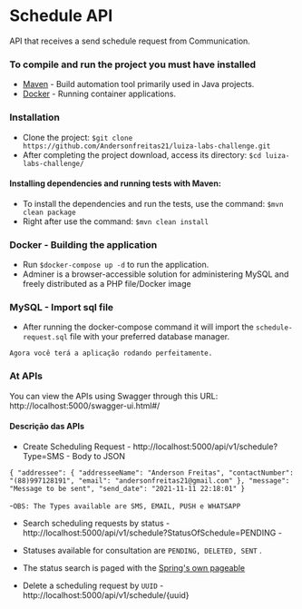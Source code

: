 # Schedule API

API that receives a send schedule request from Communication.

### To compile and run the project you must have installed

- [Maven](https://maven.apache.org/) - Build automation tool primarily used in Java projects.
- [Docker](https://docs.docker.com/get-docker/) - Running container applications.

### Installation

- Clone the project: `$git clone https://github.com/Andersonfreitas21/luiza-labs-challenge.git`
- After completing the project download, access its directory: `$cd luiza-labs-challenge/`

#### Installing dependencies and running tests with Maven:

- To install the dependencies and run the tests, use the command: `$mvn clean package`
- Right after use the command: `$mvn clean install`

### Docker - Building the application

- Run `$docker-compose up -d` to run the application.
- Adminer is a browser-accessible solution for administering MySQL and freely distributed as a PHP file/Docker image

### MySQL - Import sql file
- After running the docker-compose command it will import the `schedule-request.sql` file with your preferred database manager.

`Agora você terá a aplicação rodando perfeitamente.`

### At APIs

You can view the APIs using Swagger through this URL: http://localhost:5000/swagger-ui.html#/

#### Descrição das APIs

- Create Scheduling Request - http://localhost:5000/api/v1/schedule?Type=SMS - Body to JSON

`{
  "addressee": {
    "addresseeName": "Anderson Freitas",
    "contactNumber": "(88)997128191",
    "email": "andersonfreitas21@gmail.com"
  },
  "message": "Message to be sent",
  "send_date": "2021-11-11 22:18:01"
}`

-`OBS: The Types available are SMS, EMAIL, PUSH e WHATSAPP`

- Search scheduling requests by status - http://localhost:5000/api/v1/schedule?StatusOfSchedule=PENDING -
  
- Statuses available for consultation are `PENDING, DELETED, SENT` . 
- The status search is paged with the [Spring's own pageable](https://docs.spring.io/spring-data/commons/docs/current/api/org/springframework/data/domain/Pageable.html)

- Delete a scheduling request by `UUID` - http://localhost:5000/api/v1/schedule/{uuid}
